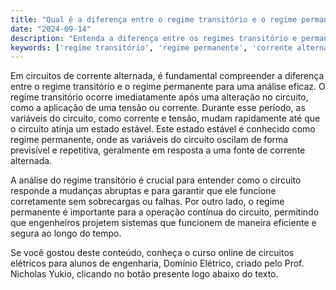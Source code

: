 ```yaml
---
title: "Qual é a diferença entre o regime transitório e o regime permanente em circuitos de corrente alternada?"
date: "2024-09-14"
description: "Entenda a diferença entre os regimes transitório e permanente em circuitos de corrente alternada e sua importância na análise de circuitos."
keywords: ['regime transitório', 'regime permanente', 'corrente alternada', 'circuitos elétricos', 'análise nodal', 'análise de malha']
---
```


Em circuitos de corrente alternada, é fundamental compreender a diferença entre o regime transitório e o regime permanente para uma análise eficaz. O regime transitório ocorre imediatamente após uma alteração no circuito, como a aplicação de uma tensão ou corrente. Durante esse período, as variáveis do circuito, como corrente e tensão, mudam rapidamente até que o circuito atinja um estado estável. Este estado estável é conhecido como regime permanente, onde as variáveis do circuito oscilam de forma previsível e repetitiva, geralmente em resposta a uma fonte de corrente alternada.

A análise do regime transitório é crucial para entender como o circuito responde a mudanças abruptas e para garantir que ele funcione corretamente sem sobrecargas ou falhas. Por outro lado, o regime permanente é importante para a operação contínua do circuito, permitindo que engenheiros projetem sistemas que funcionem de maneira eficiente e segura ao longo do tempo.

Se você gostou deste conteúdo, conheça o curso online de circuitos elétricos para alunos de engenharia, Domínio Elétrico, criado pelo Prof. Nicholas Yukio, clicando no botão presente logo abaixo do texto.